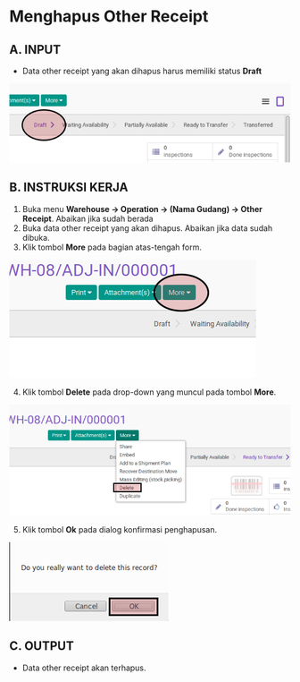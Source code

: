 # Menghapus Other Receipt

## A. INPUT

* Data other receipt yang akan dihapus harus memiliki status **Draft**

![](../../img/other-receipt/status-draft.png)

## B. INSTRUKSI KERJA

1. Buka menu **Warehouse -> Operation -> (Nama Gudang) -> Other Receipt**. Abaikan jika sudah berada
2. Buka data other receipt yang akan dihapus. Abaikan jika data sudah dibuka.
3. Klik tombol **More** pada bagian atas-tengah form.

![](../../img/other-receipt/tombol-more.png)

4. Klik tombol **Delete** pada drop-down yang muncul pada tombol **More**.

![](../../img/other-receipt/tombol-hapus-form.png)

5. Klik tombol **Ok** pada dialog konfirmasi penghapusan.

![](../../img/other-receipt/tombol-ok-hapus.png)

## C. OUTPUT

* Data other receipt akan terhapus.
